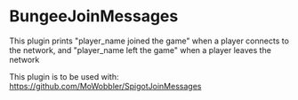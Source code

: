 # BungeeJoinMessages

This plugin prints "player_name joined the game" when a player connects to the network, and 
"player_name left the game" when a player leaves the network

This plugin is to be used with: https://github.com/MoWobbler/SpigotJoinMessages
